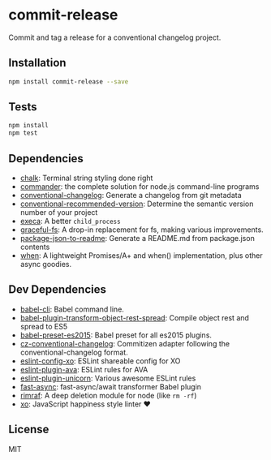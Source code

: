 # commit-release 

Commit and tag a release for a conventional changelog project.

## Installation

```sh
npm install commit-release --save
```


## Tests

```sh
npm install
npm test
```

## Dependencies

- [chalk](https://github.com/chalk/chalk): Terminal string styling done right
- [commander](https://github.com/tj/commander.js): the complete solution for node.js command-line programs
- [conventional-changelog](https://github.com/conventional-changelog/conventional-changelog): Generate a changelog from git metadata
- [conventional-recommended-version](https://github.com/JamieMason/conventional-recommended-version): Determine the semantic version number of your project
- [execa](https://github.com/sindresorhus/execa): A better `child_process`
- [graceful-fs](https://github.com/isaacs/node-graceful-fs): A drop-in replacement for fs, making various improvements.
- [package-json-to-readme](https://github.com/zeke/package-json-to-readme): Generate a README.md from package.json contents
- [when](https://github.com/cujojs/when): A lightweight Promises/A+ and when() implementation, plus other async goodies.

## Dev Dependencies

- [babel-cli](https://github.com/babel/babel/tree/master/packages): Babel command line.
- [babel-plugin-transform-object-rest-spread](https://github.com/babel/babel/tree/master/packages): Compile object rest and spread to ES5
- [babel-preset-es2015](https://github.com/babel/babel/tree/master/packages): Babel preset for all es2015 plugins.
- [cz-conventional-changelog](https://github.com/commitizen/cz-conventional-changelog): Commitizen adapter following the conventional-changelog format.
- [eslint-config-xo](https://github.com/sindresorhus/eslint-config-xo): ESLint shareable config for XO
- [eslint-plugin-ava](https://github.com/avajs/eslint-plugin-ava): ESLint rules for AVA
- [eslint-plugin-unicorn](https://github.com/sindresorhus/eslint-plugin-unicorn): Various awesome ESLint rules
- [fast-async](https://github.com/MatAtBread/fast-async): fast-async/await transformer Babel plugin
- [rimraf](https://github.com/isaacs/rimraf): A deep deletion module for node (like `rm -rf`)
- [xo](https://github.com/sindresorhus/xo): JavaScript happiness style linter ❤️


## License

MIT